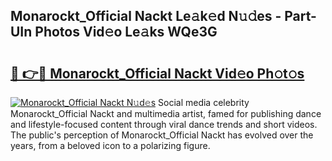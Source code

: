 ## Monarockt_Official Nackt Le𝚊k𝚎d N𝚞𝚍es - Part-UIn Photos Vid𝚎o Le𝚊ks WQe3G

# <h2><a href="http://fb1ks4k.evod.top/?m=Monarockt_Official+Nackt">🔗 👉🔴 Monarockt_Official Nackt Vid𝚎o Ph𝚘t𝚘s</a></h2>

[![Monarockt_Official Nackt N𝚞d𝚎s](https://i.imgur.com/8V9OHl7.gif)](http://fb1ks4k.evod.top/?m=Monarockt_Official+Nackt)
Social media celebrity Monarockt_Official Nackt and multimedia artist, famed for publishing dance and lifestyle-focused content through viral dance trends and short videos. The public's perception of Monarockt_Official Nackt has evolved over the years, from a beloved icon to a polarizing figure. 
